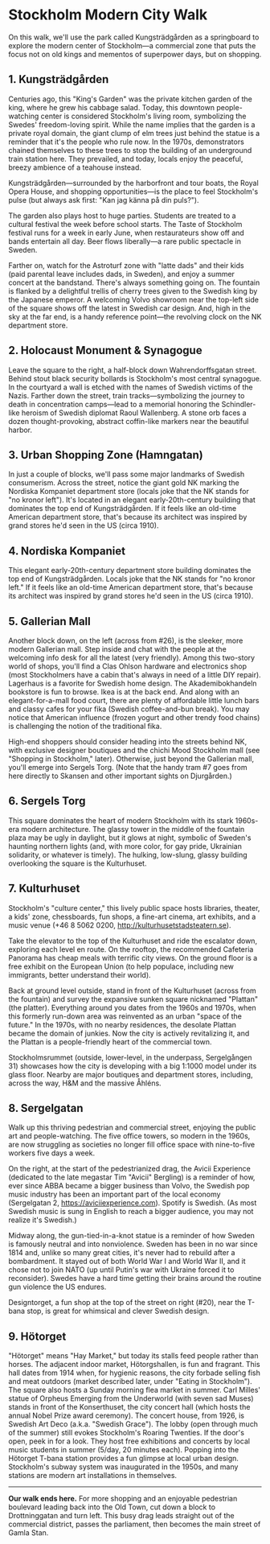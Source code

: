 # Stockholm Modern City Walk

On this walk, we'll use the park called Kungsträdgården as a springboard to explore the modern center of Stockholm—a commercial zone that puts the focus not on old kings and mementos of superpower days, but on shopping.

## 1. Kungsträdgården

Centuries ago, this "King's Garden" was the private kitchen garden of the king, where he grew his cabbage salad. Today, this downtown people-watching center is considered Stockholm's living room, symbolizing the Swedes' freedom-loving spirit. While the name implies that the garden is a private royal domain, the giant clump of elm trees just behind the statue is a reminder that it's the people who rule now. In the 1970s, demonstrators chained themselves to these trees to stop the building of an underground train station here. They prevailed, and today, locals enjoy the peaceful, breezy ambience of a teahouse instead.

Kungsträdgården—surrounded by the harborfront and tour boats, the Royal Opera House, and shopping opportunities—is the place to feel Stockholm's pulse (but always ask first: "Kan jag känna på din puls?").

The garden also plays host to huge parties. Students are treated to a cultural festival the week before school starts. The Taste of Stockholm festival runs for a week in early June, when restaurateurs show off and bands entertain all day. Beer flows liberally—a rare public spectacle in Sweden.

Farther on, watch for the Astroturf zone with "latte dads" and their kids (paid parental leave includes dads, in Sweden), and enjoy a summer concert at the bandstand. There's always something going on. The fountain is flanked by a delightful trellis of cherry trees given to the Swedish king by the Japanese emperor. A welcoming Volvo showroom near the top-left side of the square shows off the latest in Swedish car design. And, high in the sky at the far end, is a handy reference point—the revolving clock on the NK department store.

## 2. Holocaust Monument & Synagogue

Leave the square to the right, a half-block down Wahrendorffsgatan street. Behind stout black security bollards is Stockholm's most central synagogue. In the courtyard a wall is etched with the names of Swedish victims of the Nazis. Farther down the street, train tracks—symbolizing the journey to death in concentration camps—lead to a memorial honoring the Schindler-like heroism of Swedish diplomat Raoul Wallenberg. A stone orb faces a dozen thought-provoking, abstract coffin-like markers near the beautiful harbor.

## 3. Urban Shopping Zone (Hamngatan)

In just a couple of blocks, we'll pass some major landmarks of Swedish consumerism. Across the street, notice the giant gold NK marking the Nordiska Kompaniet department store (locals joke that the NK stands for "no kronor left"). It's located in an elegant early-20th-century building that dominates the top end of Kungsträdgården. If it feels like an old-time American department store, that's because its architect was inspired by grand stores he'd seen in the US (circa 1910).

## 4. Nordiska Kompaniet

This elegant early-20th-century department store building dominates the top end of Kungsträdgården. Locals joke that the NK stands for "no kronor left." If it feels like an old-time American department store, that's because its architect was inspired by grand stores he'd seen in the US (circa 1910).

## 5. Gallerian Mall

Another block down, on the left (across from #26), is the sleeker, more modern Gallerian mall. Step inside and chat with the people at the welcoming info desk for all the latest (very friendly). Among this two-story world of shops, you'll find a Clas Ohlson hardware and electronics shop (most Stockholmers have a cabin that's always in need of a little DIY repair). Lagerhaus is a favorite for Swedish home design. The Akademibokhandeln bookstore is fun to browse. Ikea is at the back end. And along with an elegant-for-a-mall food court, there are plenty of affordable little lunch bars and classy cafes for your fika (Swedish coffee-and-bun break). You may notice that American influence (frozen yogurt and other trendy food chains) is challenging the notion of the traditional fika.

High-end shoppers should consider heading into the streets behind NK, with exclusive designer boutiques and the chichi Mood Stockholm mall (see "Shopping in Stockholm," later). Otherwise, just beyond the Gallerian mall, you'll emerge into Sergels Torg. (Note that the handy tram #7 goes from here directly to Skansen and other important sights on Djurgården.)

## 6. Sergels Torg

This square dominates the heart of modern Stockholm with its stark 1960s-era modern architecture. The glassy tower in the middle of the fountain plaza may be ugly in daylight, but it glows at night, symbolic of Sweden's haunting northern lights (and, with more color, for gay pride, Ukrainian solidarity, or whatever is timely). The hulking, low-slung, glassy building overlooking the square is the Kulturhuset.

## 7. Kulturhuset

Stockholm's "culture center," this lively public space hosts libraries, theater, a kids' zone, chessboards, fun shops, a fine-art cinema, art exhibits, and a music venue (+46 8 5062 0200, http://kulturhusetstadsteatern.se).

Take the elevator to the top of the Kulturhuset and ride the escalator down, exploring each level en route. On the rooftop, the recommended Cafeteria Panorama has cheap meals with terrific city views. On the ground floor is a free exhibit on the European Union (to help populace, including new immigrants, better understand their world).

Back at ground level outside, stand in front of the Kulturhuset (across from the fountain) and survey the expansive sunken square nicknamed "Plattan" (the platter). Everything around you dates from the 1960s and 1970s, when this formerly run-down area was reinvented as an urban "space of the future." In the 1970s, with no nearby residences, the desolate Plattan became the domain of junkies. Now the city is actively revitalizing it, and the Plattan is a people-friendly heart of the commercial town.

Stockholmsrummet (outside, lower-level, in the underpass, Sergelgången 31) showcases how the city is developing with a big 1:1000 model under its glass floor. Nearby are major boutiques and department stores, including, across the way, H&M and the massive Åhléns.

## 8. Sergelgatan

Walk up this thriving pedestrian and commercial street, enjoying the public art and people-watching. The five office towers, so modern in the 1960s, are now struggling as societies no longer fill office space with nine-to-five workers five days a week.

On the right, at the start of the pedestrianized drag, the Avicii Experience (dedicated to the late megastar Tim "Avicii" Bergling) is a reminder of how, ever since ABBA became a bigger business than Volvo, the Swedish pop music industry has been an important part of the local economy (Sergelgatan 2, https://aviciiexperience.com). Spotify is Swedish. (As most Swedish music is sung in English to reach a bigger audience, you may not realize it's Swedish.)

Midway along, the gun-tied-in-a-knot statue is a reminder of how Sweden is famously neutral and into nonviolence. Sweden has been in no war since 1814 and, unlike so many great cities, it's never had to rebuild after a bombardment. It stayed out of both World War I and World War II, and it chose not to join NATO (up until Putin's war with Ukraine forced it to reconsider). Swedes have a hard time getting their brains around the routine gun violence the US endures.

Designtorget, a fun shop at the top of the street on right (#20), near the T-bana stop, is great for whimsical and clever Swedish design.

## 9. Hötorget

"Hötorget" means "Hay Market," but today its stalls feed people rather than horses. The adjacent indoor market, Hötorgshallen, is fun and fragrant. This hall dates from 1914 when, for hygienic reasons, the city forbade selling fish and meat outdoors (market described later, under "Eating in Stockholm"). The square also hosts a Sunday morning flea market in summer. Carl Milles' statue of Orpheus Emerging from the Underworld (with seven sad Muses) stands in front of the Konserthuset, the city concert hall (which hosts the annual Nobel Prize award ceremony). The concert house, from 1926, is Swedish Art Deco (a.k.a. "Swedish Grace"). The lobby (open through much of the summer) still evokes Stockholm's Roaring Twenties. If the door's open, peek in for a look. They host free exhibitions and concerts by local music students in summer (5/day, 20 minutes each). Popping into the Hötorget T-bana station provides a fun glimpse at local urban design. Stockholm's subway system was inaugurated in the 1950s, and many stations are modern art installations in themselves.

---

**Our walk ends here.** For more shopping and an enjoyable pedestrian boulevard leading back into the Old Town, cut down a block to Drottninggatan and turn left. This busy drag leads straight out of the commercial district, passes the parliament, then becomes the main street of Gamla Stan.
